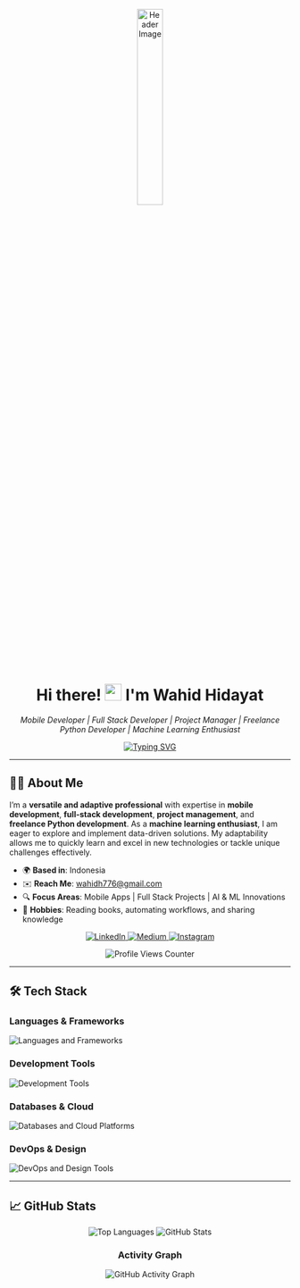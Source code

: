 <p align="center">
  <img src="https://i.giphy.com/media/v1.Y2lkPTc5MGI3NjExN3Nwbm05MzBkOXk3N2Jtam4xOWU2b3F0aGxrdGJ4MnRxbW43NXg4dyZlcD12MV9pbnRlcm5hbF9naWZfYnlfaWQmY3Q9Zw/11ISwbgCxEzMyY/giphy.gif" alt="Header Image" width="30%" />
</p>

<h1 align="center">
  Hi there! <img src="https://user-images.githubusercontent.com/18350557/176309783-0785949b-9127-417c-8b55-ab5a4333674e.gif" width="30px"/> 
  I'm <b>Wahid Hidayat</b>
</h1>

<p align="center">
  <i>Mobile Developer | Full Stack Developer | Project Manager | Freelance Python Developer | Machine Learning Enthusiast</i>
</p>

<p align="center">
<a href="https://git.io/typing-svg">
  <img src="https://readme-typing-svg.demolab.com?font=Fira+Code&duration=2500&pause=1000&background=6DFF2B00&center=true&vCenter=true&width=500&lines=Welcome+to+my+GitHub+Page!;Mobile+Developer+(Flutter+%26+Kotlin);Freelancer+and+Problem+Solver;Passionate+about+UI/UX+Design;Exploring+AI+and+Machine+Learning;Experienced+Project+Manager" alt="Typing SVG" />
</a>
</p>

---

## 👨‍💻 About Me

I’m a **versatile and adaptive professional** with expertise in **mobile development**, **full-stack development**, **project management**, and **freelance Python development**. As a **machine learning enthusiast**, I am eager to explore and implement data-driven solutions. My adaptability allows me to quickly learn and excel in new technologies or tackle unique challenges effectively.

- 🌍 **Based in**: Indonesia  
- ✉️ **Reach Me**: [wahidh776@gmail.com](mailto:wahidh776@gmail.com)  
- 🔍 **Focus Areas**: Mobile Apps | Full Stack Projects | AI & ML Innovations  
- 🎨 **Hobbies**: Reading books, automating workflows, and sharing knowledge



<p align="center">
  <a href="https://www.linkedin.com/in/wahid-hidayat/" target="_blank">
    <img src="https://img.shields.io/badge/-LinkedIn-0e75b6?style=for-the-badge&logo=linkedin&logoColor=white" alt="LinkedIn" />
  </a>

  <a href="http://www.medium.com/@wahidh776" target="_blank">
    <img src="https://img.shields.io/badge/-Medium-12100E?style=for-the-badge&logo=medium&logoColor=white" alt="Medium" />
  </a>
  
  <a href="http://www.instagram.com/whdhdyt_21/" target="_blank">
    <img src="https://img.shields.io/badge/-Instagram-E4405F?style=for-the-badge&logo=instagram&logoColor=white" alt="Instagram" />
  </a>
</p>

<p align="center">
  <img src="https://komarev.com/ghpvc/?username=whdhdyt21&label=Profile%20views&color=0e75b6&style=flat" alt="Profile Views Counter" />
</p>

---

## 🛠️ Tech Stack

### **Languages & Frameworks**
<p align="left">
  <img src="https://skillicons.dev/icons?i=dart,flutter,kotlin,java,python,javascript,cs,swift,ts,react,nodejs,nextjs,pytorch,express" alt="Languages and Frameworks" />
</p>

### **Development Tools**
<p align="left">
  <img src="https://skillicons.dev/icons?i=postman,unity,vscode,androidstudio,xcode,flutterflow" alt="Development Tools" />
</p>

### **Databases & Cloud**
<p align="left">
  <img src="https://skillicons.dev/icons?i=mysql,mongodb,postgresql,redis,firebase,aws,gcp" alt="Databases and Cloud Platforms" />
</p>

### **DevOps & Design**
<p align="left">
  <img src="https://skillicons.dev/icons?i=docker,kubernetes,jenkins,git,github,gitlab,figma" alt="DevOps and Design Tools" />
</p>

---

## 📈 GitHub Stats

<p align="center">
  <img src="https://github-readme-stats.vercel.app/api/top-langs/?username=whdhdyt21&langs_count=10&layout=compact&theme=tokyonight&hide_border=true" alt="Top Languages" />
  <img src="https://github-readme-stats.vercel.app/api?username=whdhdyt21&show_icons=true&theme=tokyonight&hide_border=true" alt="GitHub Stats" />
</p>

<h3 align="center">Activity Graph</h3>
<p align="center">
  <img src="https://github-readme-activity-graph.vercel.app/graph?username=whdhdyt21&theme=tokyo-night" alt="GitHub Activity Graph" />
</p>
